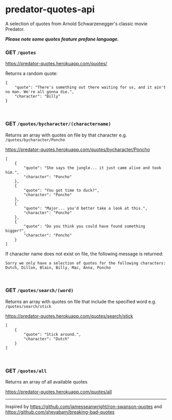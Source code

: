 # predator-quotes-api

A selection of quotes from Arnold Schwarzenegger's classic movie Predator.

***Please note some quotes feature profane language.***
<br/>

### GET `/quotes`

https://predator-quotes.herokuapp.com/quotes/

Returns a random quote:
```
{
	"quote": "There's something out there waiting for us, and it ain't no man. We're all gonna die.",
	"character": "Billy"
}
```
<br/>

### GET `/quotes/bycharacter/(charactername)`

Returns an array with quotes on file by that character e.g. `/quotes/bycharacter/Poncho`

https://predator-quotes.herokuapp.com/quotes/bycharacter/Poncho

```
[
	{
		"quote": "She says the jungle... it just came alive and took him.",
		"character": "Poncho"
	},
	{
		"quote": "You got time to duck?",
		"character": "Poncho"
	},
	{
		"quote": "Major... you'd better take a look at this.",
		"character": "Poncho"
	},
	{
		"quote": "Do you think you could have found something bigger?",
		"character": "Poncho"
	}
]
```

If character name does not exist on file, the following message is returned:

`Sorry we only have a selection of quotes for the following characters: Dutch, Dillon, Blain, Billy, Mac, Anna, Poncho`

<br/>


### GET `/quotes/search/(word)`

Returns an array with quotes on file that include the specified word e.g. `/quotes/search/stick`

https://predator-quotes.herokuapp.com/quotes/search/stick

```
[
	{
		"quote": "Stick around.",
		"character": "Dutch"
	}
]
```
<br/>

### GET `/quotes/all`

Returns an array of all available quotes

https://predator-quotes.herokuapp.com/quotes/all

---
Inspired by https://github.com/jamesseanwright/ron-swanson-quotes and https://github.com/shevabam/breaking-bad-quotes


